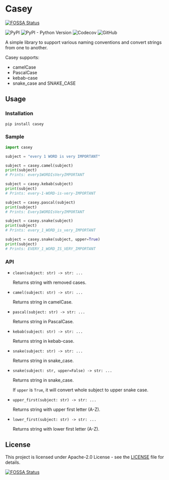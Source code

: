 # Casey
[![FOSSA Status](https://app.fossa.com/api/projects/git%2Bgithub.com%2Fmarverix%2Fcasey.svg?type=shield)](https://app.fossa.com/projects/git%2Bgithub.com%2Fmarverix%2Fcasey?ref=badge_shield)


![PyPI](https://img.shields.io/pypi/v/casey)
![PyPI - Python Version](https://img.shields.io/pypi/pyversions/casey)
![Codecov](https://img.shields.io/codecov/c/gh/marverix/casey?token=NPX0JP4458)
![GitHub](https://img.shields.io/github/license/marverix/casey)

A simple library to support various naming conventions and convert strings from one to another.

Casey supports:

* camelCase
* PascalCase
* kebab-case
* snake_case and SNAKE_CASE

## Usage

### Installation

```sh
pip install casey
```

### Sample

```python
import casey

subject = "every 1 WORD is very IMPORTANT"

subject = casey.camel(subject)
print(subject)
# Prints: every1WORDIsVeryIMPORTANT

subject = casey.kebab(subject)
print(subject)
# Prints: every-1-WORD-is-very-IMPORTANT

subject = casey.pascal(subject)
print(subject)
# Prints: Every1WORDIsVeryIMPORTANT

subject = casey.snake(subject)
print(subject)
# Prints: every_1_WORD_is_very_IMPORTANT

subject = casey.snake(subject, upper=True)
print(subject)
# Prints: EVERY_1_WORD_IS_VERY_IMPORTANT

```

### API

* `clean(subject: str) -> str: ...`

    Returns string with removed cases.

* `camel(subject: str) -> str: ...`

    Returns string in camelCase.
  
* `pascal(subject: str) -> str: ...`

    Returns string in PascalCase.
  
* `kebab(subject: str) -> str: ...`

    Returns string in kebab-case.
  
* `snake(subject: str) -> str: ...`

    Returns string in snake_case.

* `snake(subject: str, upper=False) -> str: ...`
  
    Returns string in snake_case.

    If `upper` is `True`, it will convert whole subject to upper snake case.

* `upper_first(subject: str) -> str: ...`
  
    Returns string with upper first letter (A-Z).
  
* `lower_first(subject: str) -> str: ...`

    Returns string with lower first letter (A-Z).

## License

This project is licensed under Apache-2.0 License - see the [LICENSE](LICENSE) file for details.


[![FOSSA Status](https://app.fossa.com/api/projects/git%2Bgithub.com%2Fmarverix%2Fcasey.svg?type=large)](https://app.fossa.com/projects/git%2Bgithub.com%2Fmarverix%2Fcasey?ref=badge_large)